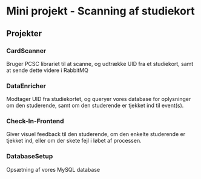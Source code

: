 # Mini projekt - Scanning af studiekort

## Projekter

### CardScanner
Bruger PCSC librariet til at scanne, og udtrække UID fra et studiekort, samt at sende dette videre i RabbitMQ

### DataEnricher
Modtager UID fra studiekortet, og queryer vores database for oplysninger om den studerende, samt om den studerende er tjekket ind til event(s).

### Check-In-Frontend
Giver visuel feedback til den studerende, om den enkelte studerende er tjekket ind, eller om der skete fejl i løbet af processen.

### DatabaseSetup
Opsætning af vores MySQL database




